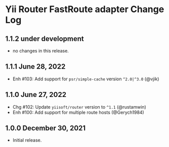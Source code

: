 # Yii Router FastRoute adapter Change Log

## 1.1.2 under development

- no changes in this release.

## 1.1.1 June 28, 2022

- Enh #103: Add support for `psr/simple-cache` version `^2.0|^3.0` (@vjik)

## 1.1.0 June 27, 2022

- Chg #102: Update `yiisoft/router` version to `^1.1` (@rustamwin)
- Enh #100: Add support for multiple route hosts (@Gerych1984)

## 1.0.0 December 30, 2021

- Initial release.

